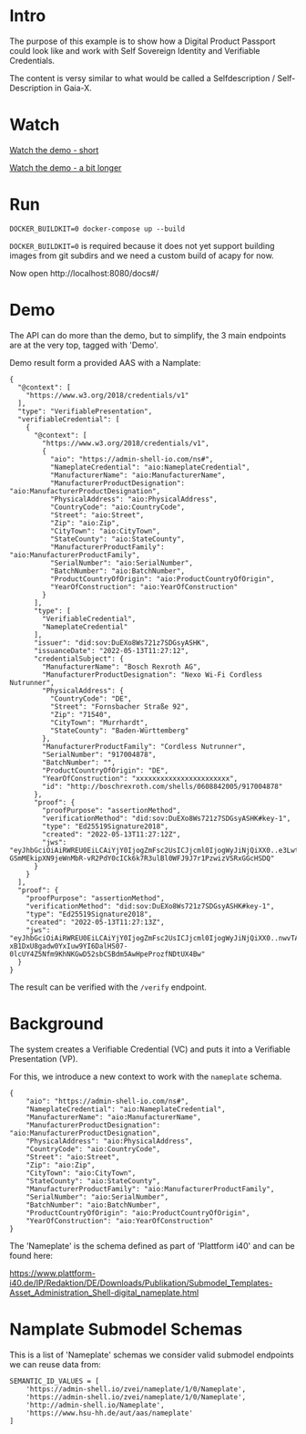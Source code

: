 # Intro

The purpose of this example is to show how a Digital Product Passport could look like and work with Self Sovereign Identity and Verifiable Credentials.

The content is versy similar to what would be called a Selfdescription / Self-Description in Gaia-X.


# Watch

[Watch the demo - short](https://drive.google.com/file/d/1qdBNwphF0V0ZI82wa5Se9BQsImgR3zyD/view?usp=sharing)

[Watch the demo - a bit longer](https://drive.google.com/file/d/1gRdPqekbplKX68aD2hrzJuNwUd_ihaEk/view?usp=sharing)

# Run

```
DOCKER_BUILDKIT=0 docker-compose up --build
```
`DOCKER_BUILDKIT=0` is required because it does not yet support building images from git subdirs and we need a custom build of acapy for now.


Now open http://localhost:8080/docs#/

# Demo
The API can do more than the demo, but to simplify, the 3 main endpoints are at the very top, tagged with 'Demo'.

Demo result form a provided AAS with a Namplate:
```
{
  "@context": [
    "https://www.w3.org/2018/credentials/v1"
  ],
  "type": "VerifiablePresentation",
  "verifiableCredential": [
    {
      "@context": [
        "https://www.w3.org/2018/credentials/v1",
        {
          "aio": "https://admin-shell-io.com/ns#",
          "NameplateCredential": "aio:NameplateCredential",
          "ManufacturerName": "aio:ManufacturerName",
          "ManufacturerProductDesignation": "aio:ManufacturerProductDesignation",
          "PhysicalAddress": "aio:PhysicalAddress",
          "CountryCode": "aio:CountryCode",
          "Street": "aio:Street",
          "Zip": "aio:Zip",
          "CityTown": "aio:CityTown",
          "StateCounty": "aio:StateCounty",
          "ManufacturerProductFamily": "aio:ManufacturerProductFamily",
          "SerialNumber": "aio:SerialNumber",
          "BatchNumber": "aio:BatchNumber",
          "ProductCountryOfOrigin": "aio:ProductCountryOfOrigin",
          "YearOfConstruction": "aio:YearOfConstruction"
        }
      ],
      "type": [
        "VerifiableCredential",
        "NameplateCredential"
      ],
      "issuer": "did:sov:DuEXo8Ws721z7SDGsyASHK",
      "issuanceDate": "2022-05-13T11:27:12",
      "credentialSubject": {
        "ManufacturerName": "Bosch Rexroth AG",
        "ManufacturerProductDesignation": "Nexo Wi-Fi Cordless Nutrunner",
        "PhysicalAddress": {
          "CountryCode": "DE",
          "Street": "Fornsbacher Straße 92",
          "Zip": "71540",
          "CityTown": "Murrhardt",
          "StateCounty": "Baden-Württemberg"
        },
        "ManufacturerProductFamily": "Cordless Nutrunner",
        "SerialNumber": "917004878",
        "BatchNumber": "",
        "ProductCountryOfOrigin": "DE",
        "YearOfConstruction": "xxxxxxxxxxxxxxxxxxxxxxx",
        "id": "http://boschrexroth.com/shells/0608842005/917004878"
      },
      "proof": {
        "proofPurpose": "assertionMethod",
        "verificationMethod": "did:sov:DuEXo8Ws721z7SDGsyASHK#key-1",
        "type": "Ed25519Signature2018",
        "created": "2022-05-13T11:27:12Z",
        "jws": "eyJhbGciOiAiRWREU0EiLCAiYjY0IjogZmFsc2UsICJjcml0IjogWyJiNjQiXX0..e3LwtEcWGSlg5ldIRoIrO-GSmMEkipXN9jeWnMbR-vR2PdY0cICk6k7R3ulBl0WFJ9J7r1PzwizVSRxGGcHSDQ"
      }
    }
  ],
  "proof": {
    "proofPurpose": "assertionMethod",
    "verificationMethod": "did:sov:DuEXo8Ws721z7SDGsyASHK#key-1",
    "type": "Ed25519Signature2018",
    "created": "2022-05-13T11:27:13Z",
    "jws": "eyJhbGciOiAiRWREU0EiLCAiYjY0IjogZmFsc2UsICJjcml0IjogWyJiNjQiXX0..nwvTAtkKR-xB1DxU8gadw0YxIuw9YI6DalHS07-0lcUY4Z5Nfm9KhNKGwD52sbCSBdm5AwHpeProzfNDtUX4Bw"
  }
}
```

The result can be verified with the `/verify` endpoint.

# Background
The system creates a Verifiable Credential (VC) and puts it into a Verifiable Presentation (VP).

For this, we introduce a new context to work with the `nameplate` schema.
```
{
    "aio": "https://admin-shell-io.com/ns#",
    "NameplateCredential": "aio:NameplateCredential",
    "ManufacturerName": "aio:ManufacturerName",
    "ManufacturerProductDesignation": "aio:ManufacturerProductDesignation",
    "PhysicalAddress": "aio:PhysicalAddress",
    "CountryCode": "aio:CountryCode",
    "Street": "aio:Street",
    "Zip": "aio:Zip",
    "CityTown": "aio:CityTown",
    "StateCounty": "aio:StateCounty",
    "ManufacturerProductFamily": "aio:ManufacturerProductFamily",
    "SerialNumber": "aio:SerialNumber",
    "BatchNumber": "aio:BatchNumber",
    "ProductCountryOfOrigin": "aio:ProductCountryOfOrigin",
    "YearOfConstruction": "aio:YearOfConstruction"
}
```

The 'Nameplate' is the schema defined as part of 'Plattform i40' and can be found here:

https://www.plattform-i40.de/IP/Redaktion/DE/Downloads/Publikation/Submodel_Templates-Asset_Administration_Shell-digital_nameplate.html

# Namplate Submodel Schemas
This is a list of 'Nameplate' schemas we consider valid submodel endpoints we can reuse data from:
```
SEMANTIC_ID_VALUES = [
    'https://admin-shell.io/zvei/nameplate/1/0/Nameplate',
    'https://admin-shell.io/zvei/nameplate/1/0/Nameplate',
    'http://admin-shell.io/Nameplate',
    'https://www.hsu-hh.de/aut/aas/nameplate'
]
```

